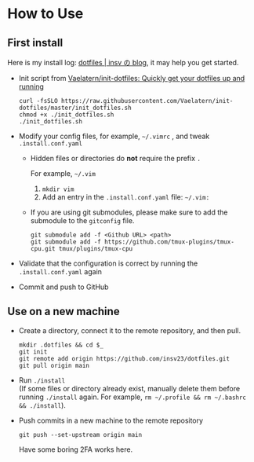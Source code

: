 # How to Use

## First install

Here is my install log: [dotfiles | insv の blog](https://blog.insv.xyz/dotfiles), it may help you get started.

- Init script from [Vaelatern/init-dotfiles: Quickly get your dotfiles up and running](https://github.com/Vaelatern/init-dotfiles)

  ```shell
  curl -fsSLO https://raw.githubusercontent.com/Vaelatern/init-dotfiles/master/init_dotfiles.sh
  chmod +x ./init_dotfiles.sh
  ./init_dotfiles.sh
  ```

- Modify your config files, for example, `~/.vimrc` , and tweak `.install.conf.yaml`

  - Hidden files or directories do **not** require the prefix `.`

    For example, `~/.vim`

    1. `mkdir vim`
    2. Add an entry in the `.install.conf.yaml` file: `~/.vim:`

  - If you are using git submodules, please make sure to add the submodule to the `gitconfig` file.

    ```shell
    git submodule add -f <Github URL> <path>
    git submodule add -f https://github.com/tmux-plugins/tmux-cpu.git tmux/plugins/tmux-cpu
    ```

- Validate that the configuration is correct by running the `.install.conf.yaml` again

- Commit and push to GitHub

## Use on a new machine

- Create a directory, connect it to the remote repository, and then pull.

  ```shell
  mkdir .dotfiles && cd $_
  git init
  git remote add origin https://github.com/insv23/dotfiles.git
  git pull origin main
  ```

- Run `./install`  
   (If some files or directory already exist, manually delete them before running `./install` again. For example, `rm ~/.profile && rm ~/.bashrc && ./install`).

- Push commits in a new machine to the remote repository

  ```shell
  git push --set-upstream origin main
  ```

  Have some boring 2FA works here.
